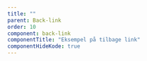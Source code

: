 ```yaml
---
title: ""
parent: Back-link
order: 10
component: back-link
componentTitle: "Eksempel på tilbage link"
componentHideKode: true
---
```

